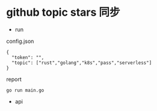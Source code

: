 # github topic stars 同步


- run

config.json
```
{
  "token": "",
  "topic": ["rust","golang","k8s","pass","serverless"]
}
```

report
```
go run main.go
```


- api

